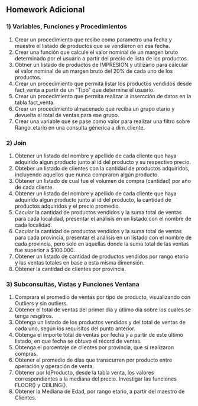 ## Homework Adicional

### 1) Variables, Funciones y Procedimientos

1. Crear un procedimiento que recibe como parametro una fecha y muestre el listado de productos que se vendieron en esa fecha.<br>
2. Crear una función que calcule el valor nominal de un margen bruto determinado por el usuario a partir del precio de lista de los productos.
3. Obtner un listado de productos de IMPRESION y utilizarlo para cálcular el valor nominal de un margen bruto del 20% de cada uno de los productos.
4. Crear un procedimiento que permita listar los productos vendidos desde fact_venta a partir de un "Tipo" que determine el usuario.
5. Crear un procedimiento que permita realizar la insercción de datos en la tabla fact_venta.
6. Crear un procedimiento almacenado que reciba un grupo etario y devuelta el total de ventas para ese grupo.
7. Crear una variable que se pase como valor para realizar una filtro sobre Rango_etario en una consulta génerica a dim_cliente.

### 2) Join

1. Obtener un listado del nombre y apellido de cada cliente que haya adquirido algun producto junto al id del producto y su respectivo precio.
2. Obteber un listado de clientes con la cantidad de productos adquiridos, incluyendo aquellos que nunca compraron algún producto.
3. Obtener un listado de cual fue el volumen de compra (cantidad) por año de cada cliente. 
4. Obtener un listado del nombre y apellido de cada cliente que haya adquirido algun producto junto al id del producto, la cantidad de productos adquiridos y el precio promedio.
5. Cacular la cantidad de productos vendidos y la suma total de ventas para cada localidad, presentar el análisis en un listado con el nombre de cada localidad.
6. Cacular la cantidad de productos vendidos y la suma total de ventas para cada provincia, presentar el análisis en un listado con el nombre de cada provincia, pero solo en aquellas donde la suma total de las ventas fue superior a $100.000.
7. Obtener un listado de cantidad de productos vendidos por rango etario y las ventas totales en base a esta misma dimensión.
8. Obtener la cantidad de clientes por provincia.

### 3) Subconsultas, Vistas y Funciones Ventana

1. Comprara el promedio de ventas por tipo de producto, visualizando con Outliers y sin outliers.
2. Obtener el total de ventas del primer día y útlimo día sobre los cuales se tenga resgitros.
3. Obtenga un listado de los productos vendidos y del total de ventas de cada uno, según los requisitos del punto anterior.
4. Obtenga el importe total de ventas por fecha y a partir de este último listado, en que fecha se obtuvo el récord de ventas.
5. Obtenga el porcentaje de clientes por provincia, que sí realizaron compras.
6. Obtener el promedio de días que transcurren por producto entre operación y operación de venta.
7. Obtener por IdProducto, desde la tabla venta, los valores correspondientes a la mediana del precio. Investigar las funciones FLOOR() y CEILING().
8. Obtener la Mediana de Edad, por rango etario, a partir del maestro de Clientes.